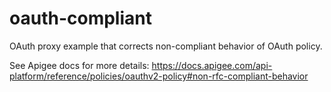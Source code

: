 # oauth-compliant
OAuth proxy example that corrects non-compliant behavior of OAuth policy.

See Apigee docs for more details: https://docs.apigee.com/api-platform/reference/policies/oauthv2-policy#non-rfc-compliant-behavior
